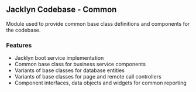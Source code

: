 ## Jacklyn Codebase - Common
Module used to provide common base class definitions and components for the codebase.

### Features
* Jacklyn boot service implementation
* Common base class for business service components
* Variants of base classes for database entities
* Variants of base classes for page and remote call controllers
* Component interfaces, data objects and widgets for common reporting 
